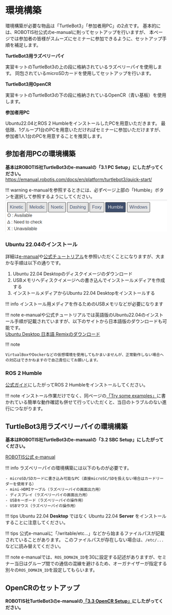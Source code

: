 # 環境構築

環境構築が必要な物品は「TurtleBot3」「参加者用PC」の2点です。
基本的には、ROBOTIS社公式のe-manualに則ってセットアップを行いますが、
本ページでは参加者の皆様がスムーズにセミナーに参加できるように、セットアップ手順を補足します。

**TurtleBot3用ラズベリーパイ**

実習キットのTurtleBot3の上の段に格納されているラズベリーパイを使用します。
同包されているmicroSDカードを使用してセットアップを行います。

**TurtleBot3用OpenCR**

実習キットのTurtleBot3の下の段に格納されているOpenCR（青い基板）を使用します。

**参加者用PC**

Ubuntu22.04とROS 2 HumbleをインストールしたPCを用意いただきます。
最低限、1グループ1台のPCを用意いただければセミナーに参加いただけますが、参加者1人1台のPCを用意することを推奨します。

## 参加者用PCの環境構築

**基本はROBOTIS社TurtleBot3のe-manualの「3.1 PC Setup」にしたがってください。**  
https://emanual.robotis.com/docs/en/platform/turtlebot3/quick-start/

!!! warning
    e-manualを参照するときには、必ずページ上部の「Humble」ボタンを選択して参照するようにしてください。
    ![alt text](images/emanual_distro_select.png)

### Ubuntu 22.04のインストール

詳細は[e-manual](https://emanual.robotis.com/docs/en/platform/turtlebot3/quick-start/)や[公式チュートリアル](https://ubuntu.com/tutorials/install-ubuntu-desktop#1-overview)を参照いただくことになりますが、大まかな手順は以下の通りです。

1. Ubuntu 22.04 Desktopのディスクイメージのダウンロード
2. USBメモリへディスクイメージへの書き込んでインストールメディアを作成する
3. インストールメディアからUbuntu 22.04 Desktopをインストールする

!!! info
    インストール用メディアを作るためのUSBメモリなどが必要になります

!!! note
    e-manualや公式チュートリアルでは英語版のUbuntu22.04のインストール手順が記載されていますが、以下のサイトから日本語版のダウンロードも可能です。  
    [Ubuntu Desktop 日本語 Remixのダウンロード](https://www.ubuntulinux.jp/download/ja-remix)


!!! note

    VirtualBoxやDockerなどの仮想環境を使用してもかまいませんが、正常動作しない場合への対応はできかねますので自己責任にてお願いします。


### ROS 2 Humble

[公式ガイド](https://docs.ros.org/en/humble/Installation/Ubuntu-Install-Debians.html)にしたがってROS 2 Humbleをインストールしてください。  

!!! note
    インストール作業だけでなく、同ページの[「Try some examples」](https://docs.ros.org/en/humble/Installation/Ubuntu-Install-Debians.html#try-some-examples)に書かれている簡単な動作確認も併せて行っていただくと、当日のトラブルのない進行につながります。

## TurtleBot3用ラズベリーパイの環境構築

**基本はROBOTIS社TurtleBot3のe-manualの「3.2 SBC Setup」にしたがってください。**  

[ROBOTIS公式 e-manual](https://emanual.robotis.com/docs/en/platform/turtlebot3/quick-start/)

!!! info
    ラズベリーパイの環境構築には以下のものが必要です。

    - microSD/SDカードに書き込み可能なPC（直接microSC/SDを扱えない場合はカードリーダーを使用する）
    - mini-HDMIケーブル（ラズベリーパイの画面出力用）
    - ディスプレイ（ラズベリーパイの画面出力用）
    - USBキーボード（ラズベリーパイの操作用）
    - USBマウス（ラズベリーパイの操作用）

!!! tips
    Ubuntu 22.04 **Desktop** ではなく Ubuntu 22.04 **Server** をインストールすることに注意してください。

!!! tips
    公式e-manualに「/writable/etc...」などから始まるファイルパスが記載されていることがあります。
    このファイルパスが存在しない場合は、`/etc/...`などに読み替えてください。

<!-- ### 当日用PCとの直接接続

ラズベリーパイのセットアップに使用したWiFi環境は当日のセミナー会場で使用できない可能性が高いため、当日用PCと直接接続する方法を以下に示します。

**当日用PCでWiFiアクセスポイントを作成する**

1. WiFiの設定を開く（Windowsキーを押して出てくる検索画面で「wifi」と調べると出てくる）
2. WiFi設定画面の上にあるメニューを開き、「Turn On WiFi Spot...」をクリックする
3. WiFiアクセスポイントの名前とパスワードを設定し、アクセスポイントを有効化する

**ラズベリーパイを当日用PCと直接接続する**

1. WiFi設定用コマンドをインストールする `sudo apt install network-manager`
1. `sudo nano /etc/netplan/50-cloud-init.yaml`で設定を編集する
2. アクセスポイント欄に上で設定したアクセスポイントの名前とパスワードを設定する
 -->

!!! note
    e-manualでは、`ROS_DOMAIN_ID`を30に設定する記述がありますが、セミナー当日はグループ間での通信の混線を避けるため、オーガナイザーが指定する別々の`ROS_DOMAIN_ID`を設定してもらいます。

## OpenCRのセットアップ


**ROBOTIS社TurtleBot3のe-manualの[「3.3 OpenCR Setup」](https://emanual.robotis.com/docs/en/platform/turtlebot3/opencr_setup/#opencr-setup)にしたがってください。**  

